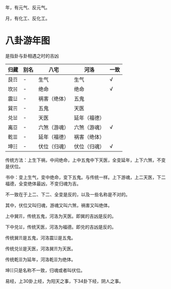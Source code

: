 年，有元气、反元气。

月，有化工、反化工。

# 八卦游年图

是指卦与卦相遇之时的吉凶

| 归藏 | 别名 | 八宅         | 河洛         | 一致 |
| ---- | ---- | ------------ | ------------ | ---- |
| 艮☶ | -    | 生气         | 生气         | √   |
| 坎☵ | -    | 绝命         | 绝命         | √   |
| 震☳ | -    | 祸害（绝体） | 五鬼         |      |
| 巽☴ | -    | 五鬼         | 天医         |      |
| 兑☱ | -    | 天医         | 延年（福德） |      |
| 离☲ | -    | 六煞（游魂） | 六煞（游魂） | √   |
| 乾☰ | -    | 延年（福德） | 祸害（绝体） |      |
| 坤☷ | -    | 伏位（归魂） | 伏位（归魂） | √   |



传统方法：上生下祸，中间绝命，上中五鬼中下天医，全变延年，上下六煞，不变是伏位。

书中：变上生气，变中绝命，变下五鬼。与传统一样。上下游魂，上二天医，下二福德，全变绝体最凶，不变归魂为吉。

不一致在于上二、下二、全变是反的，以及一些名称是不对的。

其中，伏位又叫归魂，游魂又叫六煞，祸害又叫绝体。

上中巽☴，传统五鬼，河洛为天医。即巽的吉凶是反的。

下中兑☱，传统天医，河洛为福德。即兑的吉凶是反的。

传统巽☴是五鬼，河洛震☳是五鬼。

传统兑☱是天医，河洛巽☴为天医。

传统乾☰为延年，河洛乾☰为绝体。

坤☷只是名称不一致，归魂或者叫伏位。

易经，上30卦上经，为阳天之事，下34卦下经，阴人之事。

